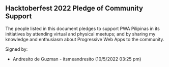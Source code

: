## Hacktoberfest 2022 Pledge of Community Support

The people listed in this document pledges to support PWA Pilipinas in its initiatives by attending virtual and physical meetups; and by sharing my knowledge and enthusiasm about Progressive Web Apps to the community.

Signed by:

- Andresito de Guzman - itsmeandresito (10/5/2022 03:25 pm)
